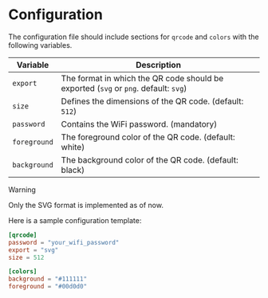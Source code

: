 # Configuration

The configuration file should include sections for `qrcode` and `colors` with the following variables.

|Variable|Description|
|---|---|
|`export`|The format in which the QR code should be exported (`svg` or `png`. default: `svg`)|
|`size`|Defines the dimensions of the QR code. (default: `512`)|
|`password`|Contains the WiFi password. (mandatory)|
|`foreground`|The foreground color of the QR code. (default: white)|
|`background`|The background color of the QR code. (default: black)|

> [!WARNING]
> Only the SVG format is implemented as of now.

Here is a sample configuration template:

```toml
[qrcode]
password = "your_wifi_password"
export = "svg"
size = 512

[colors]
background = "#111111"
foreground = "#00d0d0"
```
